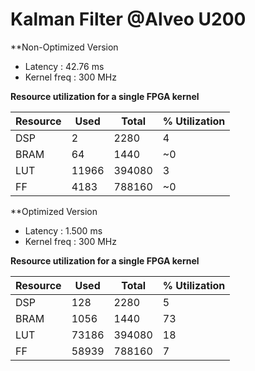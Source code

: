 # Kalman Filter @Alveo U200

**Non-Optimized Version
* Latency : 42.76 ms
* Kernel freq : 300 MHz

**Resource utilization for a single FPGA kernel**

Resource      | Used          | Total         | % Utilization
------------- | ------------- | ------------- | -------------
DSP           | 2             | 2280          | 4
BRAM          | 64            | 1440          | ~0
LUT           | 11966         | 394080        | 3
FF            | 4183          | 788160        | ~0


**Optimized Version

* Latency : 1.500 ms
* Kernel freq : 300 MHz

**Resource utilization for a single FPGA kernel**

Resource      | Used          | Total         | % Utilization
------------- | ------------- | ------------- | -------------
DSP           | 128           | 2280          | 5
BRAM          | 1056          | 1440          | 73
LUT           | 73186         | 394080        | 18
FF            | 58939         | 788160        | 7
